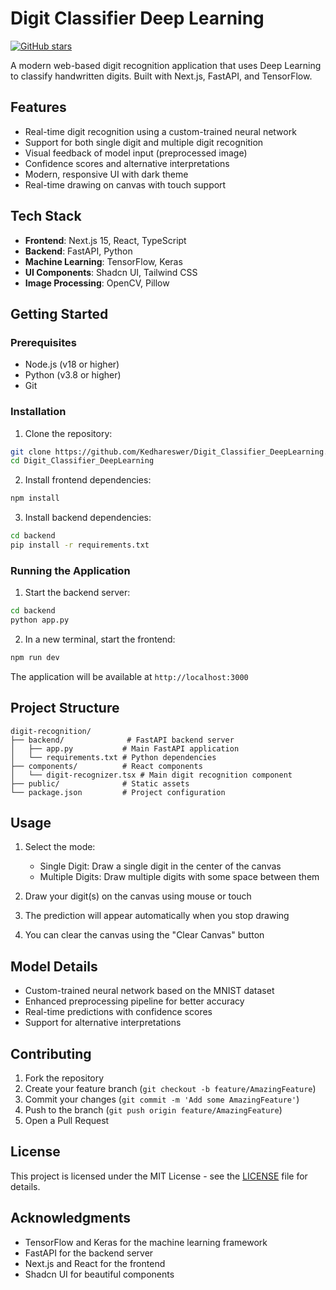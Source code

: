 # Digit Classifier Deep Learning

[![GitHub stars](https://img.shields.io/github/stars/Kedhareswer/Digit_Classifier_DeepLearning?style=social)](https://github.com/Kedhareswer/Digit_Classifier_DeepLearning/stargazers)

A modern web-based digit recognition application that uses Deep Learning to classify handwritten digits. Built with Next.js, FastAPI, and TensorFlow.

## Features

- Real-time digit recognition using a custom-trained neural network
- Support for both single digit and multiple digit recognition
- Visual feedback of model input (preprocessed image)
- Confidence scores and alternative interpretations
- Modern, responsive UI with dark theme
- Real-time drawing on canvas with touch support

## Tech Stack

- **Frontend**: Next.js 15, React, TypeScript
- **Backend**: FastAPI, Python
- **Machine Learning**: TensorFlow, Keras
- **UI Components**: Shadcn UI, Tailwind CSS
- **Image Processing**: OpenCV, Pillow

## Getting Started

### Prerequisites

- Node.js (v18 or higher)
- Python (v3.8 or higher)
- Git

### Installation

1. Clone the repository:
```bash
git clone https://github.com/Kedhareswer/Digit_Classifier_DeepLearning.git
cd Digit_Classifier_DeepLearning
```

2. Install frontend dependencies:
```bash
npm install
```

3. Install backend dependencies:
```bash
cd backend
pip install -r requirements.txt
```

### Running the Application

1. Start the backend server:
```bash
cd backend
python app.py
```

2. In a new terminal, start the frontend:
```bash
npm run dev
```

The application will be available at `http://localhost:3000`

## Project Structure

```
digit-recognition/
├── backend/              # FastAPI backend server
│   ├── app.py           # Main FastAPI application
│   └── requirements.txt # Python dependencies
├── components/          # React components
│   └── digit-recognizer.tsx # Main digit recognition component
├── public/              # Static assets
└── package.json         # Project configuration
```

## Usage

1. Select the mode:
   - Single Digit: Draw a single digit in the center of the canvas
   - Multiple Digits: Draw multiple digits with some space between them

2. Draw your digit(s) on the canvas using mouse or touch
3. The prediction will appear automatically when you stop drawing
4. You can clear the canvas using the "Clear Canvas" button

## Model Details

- Custom-trained neural network based on the MNIST dataset
- Enhanced preprocessing pipeline for better accuracy
- Real-time predictions with confidence scores
- Support for alternative interpretations

## Contributing

1. Fork the repository
2. Create your feature branch (`git checkout -b feature/AmazingFeature`)
3. Commit your changes (`git commit -m 'Add some AmazingFeature'`)
4. Push to the branch (`git push origin feature/AmazingFeature`)
5. Open a Pull Request

## License

This project is licensed under the MIT License - see the [LICENSE](LICENSE) file for details.

## Acknowledgments

- TensorFlow and Keras for the machine learning framework
- FastAPI for the backend server
- Next.js and React for the frontend
- Shadcn UI for beautiful components
